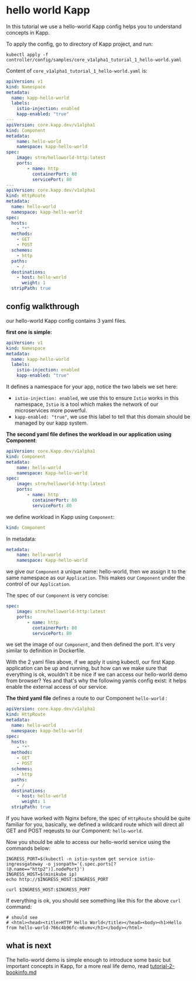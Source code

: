 # hello world Kapp

In this tutorial we use a hello-world Kapp config helps you to understand concepts in Kapp. 

To apply the config, go to directory of Kapp project, and run:

```shell
kubectl apply -f controller/config/samples/core_v1alpha1_tutorial_1_hello-world.yaml
```

Content of `core_v1alpha1_tutorial_1_hello-world.yaml` is:

```yaml
apiVersion: v1
kind: Namespace
metadata:
  name: kapp-hello-world
  labels:
    istio-injection: enabled
    kapp-enabled: "true"
---
apiVersion: core.kapp.dev/v1alpha1
kind: Component
metadata:
    name: hello-world
    namespace: kapp-hello-world
spec:
    image: strm/helloworld-http:latest
    ports:
        - name: http
          containerPort: 80
          servicePort: 80
---
apiVersion: core.kapp.dev/v1alpha1
kind: HttpRoute
metadata:
  name: hello-world
  namespace: kapp-hello-world
spec:
  hosts:
    - "*"
  methods:
    - GET
    - POST
  schemes:
    - http
  paths:
    - /
  destinations:
    - host: hello-world
      weight: 1
  stripPath: true
```

## config walkthrough

our hello-world Kapp config contains 3 yaml files.

  

**first one is simple:**

```yaml
apiVersion: v1
kind: Namespace
metadata:
  name: kapp-hello-world
  labels:
    istio-injection: enabled
    kapp-enabled: "true"
```

It defines a namespace for your app, notice the two labels we set here:

-  `istio-injection: enabled`, we use this to ensure `Istio` works in this namespace, `Istio` is a tool which makes the network of our microservices more powerful.
- `kapp-enabled: "true"`, we use this label to tell that this domain should be managed by our kapp system.

  

**The second yaml file defines the workload in our application using Component**:

```yaml
apiVersion: core.Kapp.dev/v1alpha1
kind: Component
metadata:
    name: hello-world
    namespace: Kapp-hello-world
spec:
    image: strm/helloworld-http:latest
    ports:
        - name: http
          containerPort: 80
          servicePort: 80
```

we define workload in Kapp using `Component`: 

```yaml
kind: Component
```

In metadata:

```yaml
metadata:
    name: hello-world
    namespace: Kapp-hello-world
```

we give our `Component` a unique name: hello-world, then we assign it to the same namespace as our `Application`. This makes our `Component` under the control of our `Application`.

The spec of our `Component` is very concise:

```yaml
spec:
    image: strm/helloworld-http:latest
    ports:
        - name: http
          containerPort: 80
          servicePort: 80
```

we set the image of our `Component`, and then defined the port. It's very similar to definition in Dockerfile.

  

With the 2 yaml files above, if we apply it using kubectl, our first Kapp application can be up and running, but how can we make sure that everything is ok, wouldn't it be nice if we can access our hello-world demo from browser? Yes and that's why the following yamls config exist: it helps enable the external access of our service.

  

**The third yaml file** defines a route to our Component `hello-world` :

```yaml
apiVersion: core.kapp.dev/v1alpha1
kind: HttpRoute
metadata:
  name: hello-world
  namespace: kapp-hello-world
spec:
  hosts:
    - "*"
  methods:
    - GET
    - POST
  schemes:
    - http
  paths:
    - /
  destinations:
    - host: hello-world
      weight: 1
  stripPath: true
```

If you have worked with Nginx before, the spec of `HttpRoute` should be quite familiar for you, basically, we defined a wildcard route which will direct all GET and POST reqeusts to our Component: `hello-world`.

Now you should be able to access our hello-world service using the commands below:

```shell
INGRESS_PORT=$(kubectl -n istio-system get service istio-ingressgateway -o jsonpath='{.spec.ports[?(@.name=="http2")].nodePort}')
INGRESS_HOST=$(minikube ip)
echo http://$INGRESS_HOST:$INGRESS_PORT

curl $INGRESS_HOST:$INGRESS_PORT
```

If everything is ok, you should see something like this for the above `curl` command:

```shell
# should see
# <html><head><title>HTTP Hello World</title></head><body><h1>Hello from hello-world-766c4b96fc-m6vmv</h1></body></html>
```

## what is next 

The hello-world demo is simple enough to introduce some basic but important concepts in Kapp, for a more real life demo, read [tutorial-2-bookinfo.md](tutorial-2-bookinfo.md)